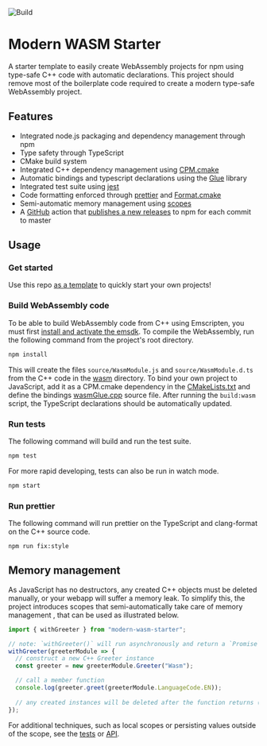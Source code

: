 ![Build](https://github.com/TheLartians/modern-wasm-starter/workflows/Build/badge.svg)

# Modern WASM Starter

A starter template to easily create WebAssembly projects for npm using type-safe C++ code with automatic declarations.
This project should remove most of the boilerplate code required to create a modern type-safe WebAssembly project.

## Features

- Integrated node.js packaging and dependency management through npm
- Type safety through TypeScript
- CMake build system 
- Integrated C++ dependency management using [CPM.cmake](https://github.com/TheLartians/CPM.cmake) 
- Automatic bindings and typescript declarations using the [Glue](https://github.com/TheLartians/Glue) library
- Integrated test suite using [jest](https://jestjs.io)
- Code formatting enforced through [prettier](https://prettier.io) and [Format.cmake](https://github.com/TheLartians/Format.cmake)
- Semi-automatic memory management using [scopes](#memory-management)
- A [GitHub](.github/workflows/publish.yml) action that [publishes a new releases](https://github.com/mikeal/merge-release) to npm for each commit to master

## Usage

### Get started

Use this repo [as a template](https://github.com/TheLartians/modern-wasm-starter/generate) to quickly start your own projects!

### Build WebAssembly code

To be able to build WebAssembly code from C++ using Emscripten, you must first [install and activate the emsdk](https://emscripten.org/docs/getting_started/downloads.html).
To compile the WebAssembly, run the following command from the project's root directory.

```bash
npm install
```

This will create the files `source/WasmModule.js` and `source/WasmModule.d.ts` from the C++ code in the [wasm](wasm) directory.
To bind your own project to JavaScript, add it as a CPM.cmake dependency in the [CMakeLists.txt](wasm/CMakeLists.txt) and define the bindings [wasmGlue.cpp](wasm/source/wasmGlue.cpp) source file.
After running the `build:wasm` script, the TypeScript declarations should be automatically updated. 

### Run tests

The following command will build and run the test suite.

```bash
npm test
```

For more rapid developing, tests can also be run in watch mode.

```bash
npm start
```

### Run prettier

The following command will run prettier on the TypeScript and clang-format on the C++ source code.

```
npm run fix:style
```

## Memory management

As JavaScript has no destructors, any created C++ objects must be deleted manually, or your webapp will suffer a memory leak.
To simplify this, the project introduces scopes that semi-automatically take care of memory management , that can be used as illustrated below.

```ts
import { withGreeter } from "modern-wasm-starter";

// note: `withGreeter()` will run asynchronously and return a `Promise`
withGreeter(greeterModule => {
  // construct a new C++ Greeter instance
  const greeter = new greeterModule.Greeter("Wasm");

  // call a member function
  console.log(greeter.greet(greeterModule.LanguageCode.EN));
  
  // any created instances will be deleted after the function returns (exception-safe)
});
```

For additional techniques, such as local scopes or persisting values outside of the scope, see the [tests](__tests__/wasm.ts) or [API](source/wasmWrapper.ts).

